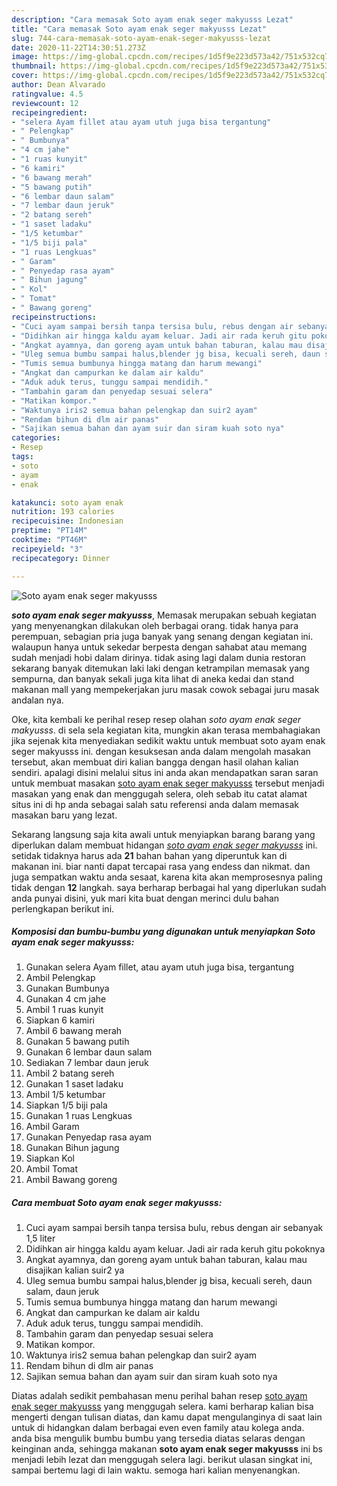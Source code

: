 ```yaml
---
description: "Cara memasak Soto ayam enak seger makyusss Lezat"
title: "Cara memasak Soto ayam enak seger makyusss Lezat"
slug: 744-cara-memasak-soto-ayam-enak-seger-makyusss-lezat
date: 2020-11-22T14:30:51.273Z
image: https://img-global.cpcdn.com/recipes/1d5f9e223d573a42/751x532cq70/soto-ayam-enak-seger-makyusss-foto-resep-utama.jpg
thumbnail: https://img-global.cpcdn.com/recipes/1d5f9e223d573a42/751x532cq70/soto-ayam-enak-seger-makyusss-foto-resep-utama.jpg
cover: https://img-global.cpcdn.com/recipes/1d5f9e223d573a42/751x532cq70/soto-ayam-enak-seger-makyusss-foto-resep-utama.jpg
author: Dean Alvarado
ratingvalue: 4.5
reviewcount: 12
recipeingredient:
- "selera Ayam fillet atau ayam utuh juga bisa tergantung"
- " Pelengkap"
- " Bumbunya"
- "4 cm jahe"
- "1 ruas kunyit"
- "6 kamiri"
- "6 bawang merah"
- "5 bawang putih"
- "6 lembar daun salam"
- "7 lembar daun jeruk"
- "2 batang sereh"
- "1 saset ladaku"
- "1/5 ketumbar"
- "1/5 biji pala"
- "1 ruas Lengkuas"
- " Garam"
- " Penyedap rasa ayam"
- " Bihun jagung"
- " Kol"
- " Tomat"
- " Bawang goreng"
recipeinstructions:
- "Cuci ayam sampai bersih tanpa tersisa bulu, rebus dengan air sebanyak 1,5 liter"
- "Didihkan air hingga kaldu ayam keluar. Jadi air rada keruh gitu pokoknya"
- "Angkat ayamnya, dan goreng ayam untuk bahan taburan, kalau mau disajikan kalian suir2 ya"
- "Uleg semua bumbu sampai halus,blender jg bisa, kecuali sereh, daun salam, daun jeruk"
- "Tumis semua bumbunya hingga matang dan harum mewangi"
- "Angkat dan campurkan ke dalam air kaldu"
- "Aduk aduk terus, tunggu sampai mendidih."
- "Tambahin garam dan penyedap sesuai selera"
- "Matikan kompor."
- "Waktunya iris2 semua bahan pelengkap dan suir2 ayam"
- "Rendam bihun di dlm air panas"
- "Sajikan semua bahan dan ayam suir dan siram kuah soto nya"
categories:
- Resep
tags:
- soto
- ayam
- enak

katakunci: soto ayam enak 
nutrition: 193 calories
recipecuisine: Indonesian
preptime: "PT14M"
cooktime: "PT46M"
recipeyield: "3"
recipecategory: Dinner

---
```



![Soto ayam enak seger makyusss](https://img-global.cpcdn.com/recipes/1d5f9e223d573a42/751x532cq70/soto-ayam-enak-seger-makyusss-foto-resep-utama.jpg)

<b><i>soto ayam enak seger makyusss</i></b>, Memasak merupakan sebuah kegiatan yang menyenangkan dilakukan oleh berbagai orang. tidak hanya para perempuan, sebagian pria juga banyak yang senang dengan kegiatan ini. walaupun hanya untuk sekedar berpesta dengan sahabat atau memang sudah menjadi hobi dalam dirinya. tidak asing lagi dalam dunia restoran sekarang banyak ditemukan laki laki dengan ketrampilan memasak yang sempurna, dan banyak sekali juga kita lihat di aneka kedai dan stand makanan mall yang mempekerjakan juru masak cowok sebagai juru masak andalan nya.

Oke, kita kembali ke perihal resep resep olahan <i>soto ayam enak seger makyusss</i>. di sela sela kegiatan kita, mungkin akan terasa membahagiakan jika sejenak kita menyediakan sedikit waktu untuk membuat soto ayam enak seger makyusss ini. dengan kesuksesan anda dalam mengolah masakan tersebut, akan membuat diri kalian bangga dengan hasil olahan kalian sendiri. apalagi disini melalui situs ini anda akan mendapatkan saran saran untuk membuat masakan <u>soto ayam enak seger makyusss</u> tersebut menjadi masakan yang enak dan menggugah selera, oleh sebab itu catat alamat situs ini di hp anda sebagai salah satu referensi anda dalam memasak masakan baru yang lezat.




Sekarang langsung saja kita awali untuk menyiapkan barang barang yang diperlukan dalam membuat hidangan <u><i>soto ayam enak seger makyusss</i></u> ini. setidak tidaknya harus ada <b>21</b> bahan bahan yang diperuntuk kan di makanan ini. biar nanti dapat tercapai rasa yang endess dan nikmat. dan juga sempatkan waktu anda sesaat, karena kita akan memprosesnya paling tidak dengan <b>12</b> langkah. saya berharap berbagai hal yang diperlukan sudah anda punyai disini, yuk mari kita buat dengan merinci dulu bahan perlengkapan berikut ini.

<!--inarticleads1-->

##### Komposisi dan bumbu-bumbu yang digunakan untuk menyiapkan Soto ayam enak seger makyusss:

1. Gunakan selera Ayam fillet, atau ayam utuh juga bisa, tergantung
1. Ambil  Pelengkap
1. Gunakan  Bumbunya
1. Gunakan 4 cm jahe
1. Ambil 1 ruas kunyit
1. Siapkan 6 kamiri
1. Ambil 6 bawang merah
1. Gunakan 5 bawang putih
1. Gunakan 6 lembar daun salam
1. Sediakan 7 lembar daun jeruk
1. Ambil 2 batang sereh
1. Gunakan 1 saset ladaku
1. Ambil 1/5 ketumbar
1. Siapkan 1/5 biji pala
1. Gunakan 1 ruas Lengkuas
1. Ambil  Garam
1. Gunakan  Penyedap rasa ayam
1. Gunakan  Bihun jagung
1. Siapkan  Kol
1. Ambil  Tomat
1. Ambil  Bawang goreng




<!--inarticleads2-->

##### Cara membuat Soto ayam enak seger makyusss:

1. Cuci ayam sampai bersih tanpa tersisa bulu, rebus dengan air sebanyak 1,5 liter
1. Didihkan air hingga kaldu ayam keluar. Jadi air rada keruh gitu pokoknya
1. Angkat ayamnya, dan goreng ayam untuk bahan taburan, kalau mau disajikan kalian suir2 ya
1. Uleg semua bumbu sampai halus,blender jg bisa, kecuali sereh, daun salam, daun jeruk
1. Tumis semua bumbunya hingga matang dan harum mewangi
1. Angkat dan campurkan ke dalam air kaldu
1. Aduk aduk terus, tunggu sampai mendidih.
1. Tambahin garam dan penyedap sesuai selera
1. Matikan kompor.
1. Waktunya iris2 semua bahan pelengkap dan suir2 ayam
1. Rendam bihun di dlm air panas
1. Sajikan semua bahan dan ayam suir dan siram kuah soto nya




Diatas adalah sedikit pembahasan menu perihal bahan resep <u>soto ayam enak seger makyusss</u> yang menggugah selera. kami berharap kalian bisa mengerti dengan tulisan diatas, dan kamu dapat mengulanginya di saat lain untuk di hidangkan dalam berbagai even even family atau kolega anda. anda bisa mengulik bumbu bumbu yang tersedia diatas selaras dengan keinginan anda, sehingga makanan <b>soto ayam enak seger makyusss</b> ini bs menjadi lebih lezat dan menggugah selera lagi. berikut ulasan singkat ini, sampai bertemu lagi di lain waktu. semoga hari kalian menyenangkan.

